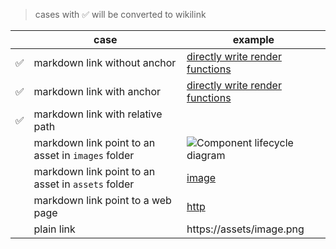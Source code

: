 > cases with ✅ will be converted to wikilink

|     | case                                               | example                                                                |
| --- | -------------------------------------------------- | ---------------------------------------------------------------------- |
| ✅  | markdown link without anchor                       | [directly write render functions](/guide/extras/render-function.html)  |
| ✅  | markdown link with anchor                          | [directly write render functions](/guide/extras/render-function.html#) |
| ✅  | markdown link with relative path                   | [](../a/c.html) <br> [](../../a/c.html)                                |
|     | markdown link point to an asset in `images` folder | ![Component lifecycle diagram](./images/lifecycle.png)                 |
|     | markdown link point to an asset in `assets` folder | [image](/assets/image.png)                                             |
|     | markdown link point to a web page                  | [http](https://assets/image.png)                                       |
|     | plain link                                         | https://assets/image.png                                               |
